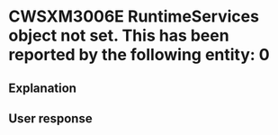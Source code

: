 # CWSXM3006E RuntimeServices object not set. This has been reported by the following entity: 0

## Explanation

## User response